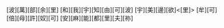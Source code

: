 [波][萬][部][余][里] [和][我][宇][知][由][可][波] [宇][美][邊][欲]<[里]> [牟][可][倍][母][許][奴][可] [安][麻][能][都][里][夫][祢]
